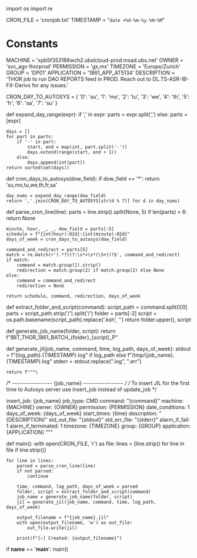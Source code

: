 import os
import re

CRON_FILE = 'cronjob.txt'
TIMESTAMP = "`date +%d-%m-%y.%H:%M`"

# Constants
MACHINE = 'xpb5f353186wch2.ubslcloud-prod.msad.ubs.net'
OWNER = 'svc_agv thorprod'
PERMISSION = 'gx,mx'
TIMEZONE = 'Europe/Zurich'
GROUP = 'DP01'
APPLICATION = '1861_APP_AT5134'
DESCRIPTION = 'THOR job to run DAO REPORTS feed in PROD. Reach out to DL.TS-ASR-IB-FX-Derivs for any issues.'

CRON_DAY_TO_AUTOSYS = {
    '0': 'su', '1': 'mo', '2': 'tu', '3': 'we',
    '4': 'th', '5': 'fr', '6': 'sa', '7': 'su'
}

def expand_day_range(expr):
    if ',' in expr:
        parts = expr.split(',')
    else:
        parts = [expr]

    days = []
    for part in parts:
        if '-' in part:
            start, end = map(int, part.split('-'))
            days.extend(range(start, end + 1))
        else:
            days.append(int(part))
    return sorted(set(days))

def cron_days_to_autosys(dow_field):
    if dow_field == '*':
        return 'su,mo,tu,we,th,fr,sa'

    day_nums = expand_day_range(dow_field)
    return ','.join(CRON_DAY_TO_AUTOSYS[str(d % 7)] for d in day_nums)

def parse_cron_line(line):
    parts = line.strip().split(None, 5)
    if len(parts) < 6:
        return None

    minute, hour, _, _, dow_field = parts[:5]
    schedule = f"{int(hour):02d}:{int(minute):02d}"
    days_of_week = cron_days_to_autosys(dow_field)

    command_and_redirect = parts[5]
    match = re.match(r'(.*?)(?:\s*>\s*(\S+))?$', command_and_redirect)
    if match:
        command = match.group(1).strip()
        redirection = match.group(2) if match.group(2) else None
    else:
        command = command_and_redirect
        redirection = None

    return schedule, command, redirection, days_of_week

def extract_folder_and_script(command):
    script_path = command.split()[0]
    parts = script_path.strip('/').split('/')
    folder = parts[-2]
    script = os.path.basename(script_path).replace('.ksh', '')
    return folder.upper(), script

def generate_job_name(folder, script):
    return f"IBIT_THOR_1861_BATCH_{folder}_{script}_P"

def generate_jil(job_name, command, time, log_path, days_of_week):
    stdout = f"{log_path}.{TIMESTAMP}.log" if log_path else f"/tmp/{job_name}.{TIMESTAMP}.log"
    stderr = stdout.replace(".log", ".err")

    return f"""\
/* ----------------- {job_name} ----------------- */
/* To insert JIL for the first time to Autosys server use insert_job instead of update_job */

insert_job: {job_name}
job_type: CMD
command: "{command}"
machine: {MACHINE}
owner: {OWNER}
permission: {PERMISSION}
date_conditions: 1
days_of_week: {days_of_week}
start_times: {time}
description: "{DESCRIPTION}"
std_out_file: "{stdout}"
std_err_file: "{stderr}"
alarm_if_fail: 1
alarm_if_terminated: 1
timezone: {TIMEZONE}
group: {GROUP}
application: {APPLICATION}
"""

def main():
    with open(CRON_FILE, 'r') as file:
        lines = [line.strip() for line in file if line.strip()]

    for line in lines:
        parsed = parse_cron_line(line)
        if not parsed:
            continue

        time, command, log_path, days_of_week = parsed
        folder, script = extract_folder_and_script(command)
        job_name = generate_job_name(folder, script)
        jil = generate_jil(job_name, command, time, log_path, days_of_week)

        output_filename = f"{job_name}.jil"
        with open(output_filename, 'w') as out_file:
            out_file.write(jil)

        print(f"[✓] Created: {output_filename}")

if __name__ == '__main__':
    main()

